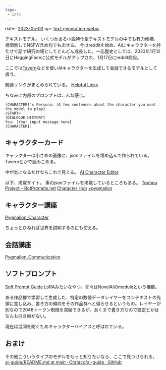```yaml
---
tags:
 - Info
---
```


date:: [2023-05-03](/Daily_Note/2023-05-03.md)
up:: [text-generation-webui](../Bar/App/text-generation-webui.md)


テキストモデル。
いくつかある小説特化型テキストモデルの中でも有力候補。検閲無しでNSFW含め何でも出せる。
今はredditを始め、AIにキャラクターを持たせて話す研究の場としてどんどん成長した。一応歴史としては、2023年1月12日にHaggingFaceに公式モデルがアップされ、1月17日にreddit開設。

ここでは[Tavern](../Bar/App/Tavern.md)などを使いAIキャラクターを生成して会話できるモデルとして扱う。

関連リンクがまとめられている。
[Helpful Links](https://rentry.co/PygmalionLinks)

ちなみに内部のプロンプトはこんな感じ。
```
[CHARACTER]'s Persona: [A few sentences about the character you want the model to play]
<START>
[DIALOGUE HISTORY]
You: [Your input message here]
[CHARACTER]:
```


## キャラクターカード
キャラクターは小さめの画像に、jsonファイルを埋め込んで作られている。
Tavernとかで読みこめる。

中が気になるだけならこれで見える。
[AI Character Editor](https://zoltanai.github.io/character-editor/)

以下、掲載サイト。
素のjsonファイルを掲載しているところもある。
[Touhou Project – BotPrompts.net](https://botprompts.net/touhou/)
[Character Hub](https://www.characterhub.org/)
[+pygmalion](https://booru.plus/+pygmalion)



## キャラクター講座
[Pygmalion_Character](Pygmalion_Character.md)

ちょっとひねれば世界を説明するのにも使える。

## 会話講座
[Pygmalion_Communication](Pygmalion_Communication.md)

## ソフトプロンプト
[Soft Prompt Guide](https://rentry.org/shiso-softprompt-quickstart)
LoRAみたいなやつ。元々はNovelAIのmoduleという機能。

ある作品群で学習して生成した、特定の数値データレイヤーをコンテキストの先頭に差し込み、書き方の傾向をその作品群へと偏らせるというもの。レイヤーが別なので2048トークン制限を突破できるが、あくまで書き方なので設定とかはなんも引き継がない。

現在は混同を防ぐためキャラクターバイアスと呼ばれている。


## おまけ
その他こういうタイプのモデルをもっと知りたいなら、ここで見つけられる。
[ai-guide/README.md at main · Crataco/ai-guide · GitHub](https://github.com/Crataco/ai-guide/blob/main/README.md)